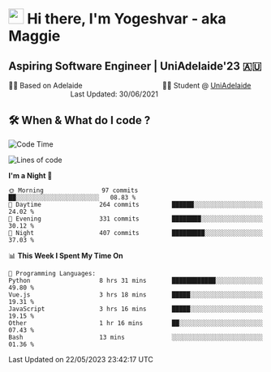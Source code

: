<h1><img src="https://emojis.slackmojis.com/emojis/images/1531849430/4246/blob-sunglasses.gif?1531849430" width="30"/> Hi there, I'm Yogeshvar - aka Maggie</h1>

## Aspiring Software Engineer | UniAdelaide'23 🇦🇺  
🏂🏻  Based on Adelaide &nbsp;&nbsp;&nbsp;&nbsp;&nbsp;&nbsp;&nbsp;&nbsp;&nbsp;&nbsp;&nbsp;&nbsp;&nbsp;&nbsp;&nbsp;&nbsp;&nbsp;&nbsp;&nbsp;&nbsp;&nbsp;&nbsp;&nbsp;&nbsp;&nbsp;&nbsp;&nbsp;&nbsp;&nbsp;&nbsp;&nbsp;&nbsp;&nbsp;&nbsp;&nbsp;&nbsp;&nbsp;&nbsp;&nbsp;👨‍💻 Student @ [UniAdelaide](https://www.adelaide.edu.au)   &nbsp;&nbsp;&nbsp;&nbsp;&nbsp;&nbsp;&nbsp;&nbsp;&nbsp;&nbsp;&nbsp;&nbsp;&nbsp;&nbsp;&nbsp;&nbsp;&nbsp;&nbsp;&nbsp;&nbsp;&nbsp;&nbsp;&nbsp;&nbsp;&nbsp;&nbsp;&nbsp;&nbsp;&nbsp;&nbsp;&nbsp;Last Updated: 30/06/2021

## 🛠 When & What do I code ?  

<!--START_SECTION:waka-->
![Code Time](http://img.shields.io/badge/Code%20Time-2%2C185%20hrs%2029%20mins-blue)

![Lines of code](https://img.shields.io/badge/From%20Hello%20World%20I%27ve%20Written-3.8%20million%20lines%20of%20code-blue)

**I'm a Night 🦉** 

```text
🌞 Morning                97 commits          ██░░░░░░░░░░░░░░░░░░░░░░░   08.83 % 
🌆 Daytime                264 commits         ██████░░░░░░░░░░░░░░░░░░░   24.02 % 
🌃 Evening                331 commits         ████████░░░░░░░░░░░░░░░░░   30.12 % 
🌙 Night                  407 commits         █████████░░░░░░░░░░░░░░░░   37.03 % 
```


📊 **This Week I Spent My Time On** 

```text
💬 Programming Languages: 
Python                   8 hrs 31 mins       ████████████░░░░░░░░░░░░░   49.80 % 
Vue.js                   3 hrs 18 mins       █████░░░░░░░░░░░░░░░░░░░░   19.31 % 
JavaScript               3 hrs 16 mins       █████░░░░░░░░░░░░░░░░░░░░   19.15 % 
Other                    1 hr 16 mins        ██░░░░░░░░░░░░░░░░░░░░░░░   07.43 % 
Bash                     13 mins             ░░░░░░░░░░░░░░░░░░░░░░░░░   01.36 % 
```


 Last Updated on 22/05/2023 23:42:17 UTC
<!--END_SECTION:waka-->
